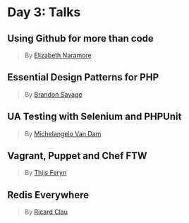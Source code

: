 # Day 3: Talks

## Using Github for more than code

> By [Elizabeth Naramore][1]



## Essential Design Patterns for PHP

> By [Brandon Savage][2]



## UA Testing with Selenium and PHPUnit

> By [Michelangelo Van Dam][3]



## Vagrant, Puppet and Chef FTW

> By [Thijs Feryn][4]



## Redis Everywhere

> By [Ricard Clau][5]



[1]: https://twitter.com/ElizabethN
[2]: https://twitter.com/brandonsavage
[3]: https://twitter.com/DragonBe
[4]: https://twitter.com/ThijsFeryn
[5]: https://twitter.com/ricardclau
